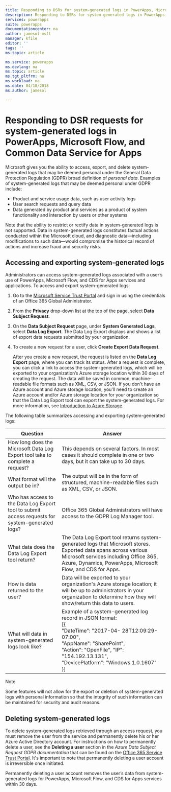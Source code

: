 ```yaml
---
title: Responding to DSRs for system-generated logs in PowerApps, Microsoft Flow, and Common Data Service  | Microsoft Docs
description: Responding to DSRs for system-generated logs in PowerApps, Microsoft Flow, and Common Data Service
services: powerapps
suite: powerapps
documentationcenter: na
author: jamesol-msft
manager: kfile
editor: ''
tags: ''
ms-topic: article

ms.service: powerapps
ms.devlang: na
ms.topic: article
ms.tgt_pltfrm: na
ms.workload: na
ms.date: 04/18/2018
ms.author: jamesol

---
```


# Responding to DSR requests for system-generated logs in PowerApps, Microsoft Flow, and Common Data Service for Apps
Microsoft gives you the ability to access, export, and delete system-generated logs that may be deemed personal under the General Data Protection Regulation (GDPR) broad definition of *personal data*. Examples of system-generated logs that may be deemed personal under GDPR include:
* Product and service usage data, such as user activity logs
* User search requests and query data
* Data generated by product and services as a product of system functionality and interaction by users or other systems

Note that the ability to restrict or rectify data in system-generated logs is not supported. Data in system-generated logs constitutes factual actions conducted within the Microsoft cloud, and diagnostic data&mdash;including modifications to such data&mdash;would compromise the historical record of actions and increase fraud and security risks.

## Accessing and exporting system-generated logs
Administrators can access system-generated logs associated with a user’s use of PowerApps, Microsoft Flow, and CDS for Apps services and applications. To access and export system-generated logs:

1. Go to the [Microsoft Service Trust Portal](https://servicetrust.microsoft.com/) and sign in using the credentials of an Office 365 Global Administrator.

2. From the **Privacy** drop-down list at the top of the page, select **Data Subject Request**.

3. On the **Data Subject Request** page, under **System Generated Logs**, select **Data Log Export**. The Data Log Export displays and shows a list of export data requests submitted by your organization.

4. To create a new request for a user, click **Create Export Data Request**.

    After you create a new request, the request is listed on the **Data Log Export** page, where you can track its status. After a request is complete, you can click a link to access the system-generated logs, which will be exported to your organization’s Azure storage location within 30 days of creating the request. The data will be saved in common, machine-readable file formats such as XML, CSV, or JSON. If you don't have an Azure account and Azure storage location, you'll need to create an Azure account and/or Azure storage location for your organization so that the Data Log Export tool can export the system-generated logs. For more information, see [Introduction to Azure Storage](https://docs.microsoft.com/azure/storage/common/storage-introduction).

The following table summarizes accessing and exporting system-generated logs:

| Question | Answer |
| --- | --- |
| How long does the Microsoft Data Log Export tool take to complete a request? |	This depends on several factors. In most cases it should complete in one or two days, but it can take up to 30 days.
| What format will the output be in? | The output will be in the form of structured, machine-readable files such as XML, CSV, or JSON.
| Who has access to the Data Log Export tool to submit access requests for system-generated logs? |	Office 365 Global Administrators will have access to the GDPR Log Manager tool.
| What data does the Data Log Export tool return? |	The Data Log Export tool returns system-generated logs that Microsoft stores. Exported data spans across various Microsoft services including Office 365, Azure, Dynamics, PowerApps, Microsoft Flow, and CDS for Apps.
| How is data returned to the user? |	Data will be exported to your organization's Azure storage location; it will be up to administrators in your organization to determine how they will show/return this data to users.
| What will data in system-generated logs look like? |	Example of a system-generated log record in JSON format: <br> [{ <br>"DateTime": "2017-04- 28T12:09:29-07:00",  <br> "AppName": "SharePoint", <br> "Action": "OpenFile", "IP": "154.192.13.131", <br> "DevicePlatform": "Windows 1.0.1607" <br>}]

> [!NOTE]
>  Some features will not allow for the export or deletion of system-generated logs with personal information so that the integrity of such information can be maintained for security and audit reasons.
>
>

## Deleting system-generated logs
To delete system-generated logs retrieved through an access request, you must remove the user from the service and permanently delete his or her Azure Active Directory account. For instructions on how to permanently delete a user, see the **Deleting a user** section in the *Azure Data Subject Request GDPR documentation* that can be found on the [Office 365 Service Trust Portal](https://servicetrust.microsoft.com/ViewPage/GDPRDSR). It's important to note that permanently deleting a user account is irreversible once initiated.

Permanently deleting a user account removes the user’s data from system-generated logs for PowerApps, Microsoft Flow, and CDS for Apps services within 30 days.
